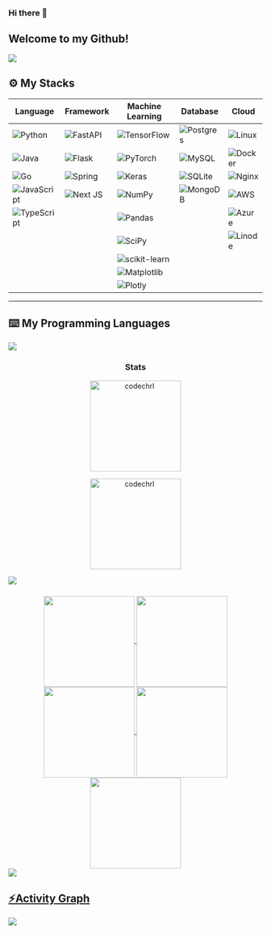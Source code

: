 ### Hi there 👋

## Welcome to my Github! 

<img src="https://api.visitorbadge.io/api/visitors?path=https%3A%2F%2Fgithub.com%2Fcodechrl    %2Fcodechrl    &label=MY%20VISITORS&labelColor=%23555555&countColor=%23F0B354" />

## :gear: My Stacks
|Language|Framework|Machine Learning|Database|Cloud|
|-|-|-|-|-|
|![Python](https://img.shields.io/badge/python-3670A0?style=for-the-badge&logo=python&logoColor=ffdd54)|![FastAPI](https://img.shields.io/badge/FastAPI-005571?style=for-the-badge&logo=fastapi)|![TensorFlow](https://img.shields.io/badge/TensorFlow-%23FF6F00.svg?style=for-the-badge&logo=TensorFlow&logoColor=white)|![Postgres](https://img.shields.io/badge/postgres-%23316192.svg?style=for-the-badge&logo=postgresql&logoColor=white)|![Linux](https://img.shields.io/badge/Linux-FCC624?style=for-the-badge&logo=linux&logoColor=black)
|![Java](https://img.shields.io/badge/java-%23ED8B00.svg?style=for-the-badge&logo=openjdk&logoColor=white)|![Flask](https://img.shields.io/badge/flask-%23000.svg?style=for-the-badge&logo=flask&logoColor=white)|![PyTorch](https://img.shields.io/badge/PyTorch-%23EE4C2C.svg?style=for-the-badge&logo=PyTorch&logoColor=white)|![MySQL](https://img.shields.io/badge/mysql-%2300f.svg?style=for-the-badge&logo=mysql&logoColor=white)|![Docker](https://img.shields.io/badge/docker-%230db7ed.svg?style=for-the-badge&logo=docker&logoColor=white)
|	![Go](https://img.shields.io/badge/go-%2300ADD8.svg?style=for-the-badge&logo=go&logoColor=white)|![Spring](https://img.shields.io/badge/spring-%236DB33F.svg?style=for-the-badge&logo=spring&logoColor=white)|![Keras](https://img.shields.io/badge/Keras-%23D00000.svg?style=for-the-badge&logo=Keras&logoColor=white)|![SQLite](https://img.shields.io/badge/sqlite-%2307405e.svg?style=for-the-badge&logo=sqlite&logoColor=white)|![Nginx](https://img.shields.io/badge/nginx-%23009639.svg?style=for-the-badge&logo=nginx&logoColor=white)
|![JavaScript](https://img.shields.io/badge/javascript-%23323330.svg?style=for-the-badge&logo=javascript&logoColor=%23F7DF1E)|![Next JS](https://img.shields.io/badge/Next-black?style=for-the-badge&logo=next.js&logoColor=white)|![NumPy](https://img.shields.io/badge/numpy-%23013243.svg?style=for-the-badge&logo=numpy&logoColor=white)|![MongoDB](https://img.shields.io/badge/MongoDB-%234ea94b.svg?style=for-the-badge&logo=mongodb&logoColor=white)|![AWS](https://img.shields.io/badge/AWS-%23FF9900.svg?style=for-the-badge&logo=amazon-aws&logoColor=white)|
|![TypeScript](https://img.shields.io/badge/typescript-%23007ACC.svg?style=for-the-badge&logo=typescript&logoColor=white)||![Pandas](https://img.shields.io/badge/pandas-%23150458.svg?style=for-the-badge&logo=pandas&logoColor=white)||![Azure](https://img.shields.io/badge/azure-%230072C6.svg?style=for-the-badge&logo=microsoftazure&logoColor=white)
|||![SciPy](https://img.shields.io/badge/SciPy-%230C55A5.svg?style=for-the-badge&logo=scipy&logoColor=%white)||![Linode](https://img.shields.io/badge/linode-00A95C?style=for-the-badge&logo=linode&logoColor=white)
|||![scikit-learn](https://img.shields.io/badge/scikit--learn-%23F7931E.svg?style=for-the-badge&logo=scikit-learn&logoColor=white)|
|||![Matplotlib](https://img.shields.io/badge/Matplotlib-%23ffffff.svg?style=for-the-badge&logo=Matplotlib&logoColor=black)
|||![Plotly](https://img.shields.io/badge/Plotly-%233F4F75.svg?style=for-the-badge&logo=plotly&logoColor=white)
---

## :keyboard: My Programming Languages

<img src="https://user-images.githubusercontent.com/73097560/115834477-dbab4500-a447-11eb-908a-139a6edaec5c.gif"><h3 align="center">Stats</h3>
<div align="center">
<img height="180em" src="https://github-readme-stats.vercel.app/api/top-langs/?username=codechrl&layout=compact&theme=dark" alt=codechrl />
<p><img height="180em" src="https://github-readme-streak-stats.herokuapp.com/?user=codechrl&theme=dark" alt="codechrl" /></p>
</div>

<img src="https://user-images.githubusercontent.com/73097560/115834477-dbab4500-a447-11eb-908a-139a6edaec5c.gif"><h3 align="center"></h3>

<div align="center">
<a href="https://github.com/codechrl">
<img align="center" src="http://github-profile-summary-cards.vercel.app/api/cards/stats?username=codechrl&theme=2077" height="180em" />
<img align="center" src="http://github-profile-summary-cards.vercel.app/api/cards/most-commit-language?username=codechrl&theme=2077" height="180em" />
<img align="center" src="http://github-profile-summary-cards.vercel.app/api/cards/repos-per-language?username=codechrl&theme=2077" height="180em" />
<img align="center" src="http://github-profile-summary-cards.vercel.app/api/cards/productive-time?username=codechrl&theme=2077" height="180em" />
<img align="center" src="http://github-profile-summary-cards.vercel.app/api/cards/profile-details?username=codechrl&theme=2077" height="180em" />
</div>
<img src="https://user-images.githubusercontent.com/73097560/115834477-dbab4500-a447-11eb-908a-139a6edaec5c.gif"><h2 align="left">⚡Activity Graph</h2>
<img align="center" src="https://github-readme-activity-graph.vercel.app/graph?username=codechrl&theme=react-dark"/>
